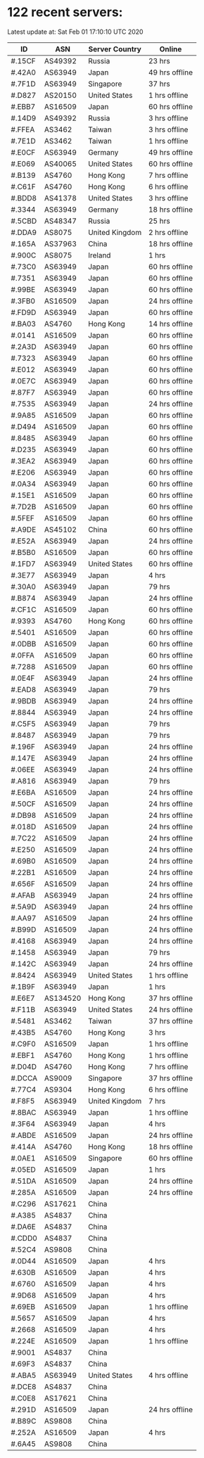 # 122 recent servers:

Latest update at: Sat Feb 01 17:10:10 UTC 2020

| ID | ASN | Server Country | Online |
| -- | --- | -------------- | ------ |
| #.15CF | AS49392 | Russia | 23 hrs |
| #.42A0 | AS63949 | Japan | 49 hrs offline |
| #.7F1D | AS63949 | Singapore | 37 hrs |
| #.D827 | AS20150 | United States | 1 hrs offline |
| #.EBB7 | AS16509 | Japan | 60 hrs offline |
| #.14D9 | AS49392 | Russia | 3 hrs offline |
| #.FFEA | AS3462 | Taiwan | 3 hrs offline |
| #.7E1D | AS3462 | Taiwan | 1 hrs offline |
| #.E0CF | AS63949 | Germany | 49 hrs offline |
| #.E069 | AS40065 | United States | 60 hrs offline |
| #.B139 | AS4760 | Hong Kong | 7 hrs offline |
| #.C61F | AS4760 | Hong Kong | 6 hrs offline |
| #.BDD8 | AS41378 | United States | 3 hrs offline |
| #.3344 | AS63949 | Germany | 18 hrs offline |
| #.5CBD | AS48347 | Russia | 25 hrs |
| #.DDA9 | AS8075 | United Kingdom | 2 hrs offline |
| #.165A | AS37963 | China | 18 hrs offline |
| #.900C | AS8075 | Ireland | 1 hrs |
| #.73C0 | AS63949 | Japan | 60 hrs offline |
| #.7351 | AS63949 | Japan | 60 hrs offline |
| #.99BE | AS63949 | Japan | 60 hrs offline |
| #.3FB0 | AS16509 | Japan | 24 hrs offline |
| #.FD9D | AS63949 | Japan | 60 hrs offline |
| #.BA03 | AS4760 | Hong Kong | 14 hrs offline |
| #.0141 | AS16509 | Japan | 60 hrs offline |
| #.2A3D | AS63949 | Japan | 60 hrs offline |
| #.7323 | AS63949 | Japan | 60 hrs offline |
| #.E012 | AS63949 | Japan | 60 hrs offline |
| #.0E7C | AS63949 | Japan | 60 hrs offline |
| #.87F7 | AS63949 | Japan | 60 hrs offline |
| #.7535 | AS63949 | Japan | 24 hrs offline |
| #.9A85 | AS16509 | Japan | 60 hrs offline |
| #.D494 | AS16509 | Japan | 60 hrs offline |
| #.8485 | AS63949 | Japan | 60 hrs offline |
| #.D235 | AS63949 | Japan | 60 hrs offline |
| #.3EA2 | AS63949 | Japan | 60 hrs offline |
| #.E206 | AS63949 | Japan | 60 hrs offline |
| #.0A34 | AS63949 | Japan | 60 hrs offline |
| #.15E1 | AS16509 | Japan | 60 hrs offline |
| #.7D2B | AS16509 | Japan | 60 hrs offline |
| #.5FEF | AS16509 | Japan | 60 hrs offline |
| #.A9DE | AS45102 | China | 60 hrs offline |
| #.E52A | AS63949 | Japan | 24 hrs offline |
| #.B5B0 | AS16509 | Japan | 60 hrs offline |
| #.1FD7 | AS63949 | United States | 60 hrs offline |
| #.3E77 | AS63949 | Japan | 4 hrs |
| #.30A0 | AS63949 | Japan | 79 hrs |
| #.B874 | AS63949 | Japan | 24 hrs offline |
| #.CF1C | AS16509 | Japan | 60 hrs offline |
| #.9393 | AS4760 | Hong Kong | 60 hrs offline |
| #.5401 | AS16509 | Japan | 60 hrs offline |
| #.0DBB | AS16509 | Japan | 60 hrs offline |
| #.0FFA | AS16509 | Japan | 60 hrs offline |
| #.7288 | AS16509 | Japan | 60 hrs offline |
| #.0E4F | AS63949 | Japan | 24 hrs offline |
| #.EAD8 | AS63949 | Japan | 79 hrs |
| #.9BDB | AS63949 | Japan | 24 hrs offline |
| #.8844 | AS63949 | Japan | 24 hrs offline |
| #.C5F5 | AS63949 | Japan | 79 hrs |
| #.8487 | AS63949 | Japan | 79 hrs |
| #.196F | AS63949 | Japan | 24 hrs offline |
| #.147E | AS63949 | Japan | 24 hrs offline |
| #.06EE | AS63949 | Japan | 24 hrs offline |
| #.A816 | AS63949 | Japan | 79 hrs |
| #.E6BA | AS16509 | Japan | 24 hrs offline |
| #.50CF | AS16509 | Japan | 24 hrs offline |
| #.DB98 | AS16509 | Japan | 24 hrs offline |
| #.018D | AS16509 | Japan | 24 hrs offline |
| #.7C22 | AS16509 | Japan | 24 hrs offline |
| #.E250 | AS16509 | Japan | 24 hrs offline |
| #.69B0 | AS16509 | Japan | 24 hrs offline |
| #.22B1 | AS16509 | Japan | 24 hrs offline |
| #.656F | AS16509 | Japan | 24 hrs offline |
| #.AFAB | AS63949 | Japan | 24 hrs offline |
| #.5A9D | AS63949 | Japan | 24 hrs offline |
| #.AA97 | AS16509 | Japan | 24 hrs offline |
| #.B99D | AS16509 | Japan | 24 hrs offline |
| #.4168 | AS63949 | Japan | 24 hrs offline |
| #.1458 | AS63949 | Japan | 79 hrs |
| #.142C | AS63949 | Japan | 24 hrs offline |
| #.8424 | AS63949 | United States | 1 hrs offline |
| #.1B9F | AS63949 | Japan | 1 hrs |
| #.E6E7 | AS134520 | Hong Kong | 37 hrs offline |
| #.F11B | AS63949 | United States | 24 hrs offline |
| #.5481 | AS3462 | Taiwan | 37 hrs offline |
| #.43B5 | AS4760 | Hong Kong | 3 hrs |
| #.C9F0 | AS16509 | Japan | 1 hrs offline |
| #.EBF1 | AS4760 | Hong Kong | 1 hrs offline |
| #.D04D | AS4760 | Hong Kong | 7 hrs offline |
| #.DCCA | AS9009 | Singapore | 37 hrs offline |
| #.77C4 | AS9304 | Hong Kong | 6 hrs offline |
| #.F8F5 | AS63949 | United Kingdom | 7 hrs |
| #.8BAC | AS63949 | Japan | 1 hrs offline |
| #.3F64 | AS63949 | Japan | 4 hrs |
| #.ABDE | AS16509 | Japan | 24 hrs offline |
| #.414A | AS4760 | Hong Kong | 18 hrs offline |
| #.0AE1 | AS16509 | Singapore | 60 hrs offline |
| #.05ED | AS16509 | Japan | 1 hrs |
| #.51DA | AS16509 | Japan | 24 hrs offline |
| #.285A | AS16509 | Japan | 24 hrs offline |
| #.C296 | AS17621 | China | |
| #.A385 | AS4837 | China | |
| #.DA6E | AS4837 | China | |
| #.CDD0 | AS4837 | China | |
| #.52C4 | AS9808 | China | |
| #.0D44 | AS16509 | Japan | 4 hrs |
| #.630B | AS16509 | Japan | 4 hrs |
| #.6760 | AS16509 | Japan | 4 hrs |
| #.9D68 | AS16509 | Japan | 4 hrs |
| #.69EB | AS16509 | Japan | 1 hrs offline |
| #.5657 | AS16509 | Japan | 4 hrs |
| #.2668 | AS16509 | Japan | 4 hrs |
| #.224E | AS16509 | Japan | 1 hrs offline |
| #.9001 | AS4837 | China | |
| #.69F3 | AS4837 | China | |
| #.ABA5 | AS63949 | United States | 4 hrs offline |
| #.DCE8 | AS4837 | China | |
| #.C0E8 | AS17621 | China | |
| #.291D | AS16509 | Japan | 24 hrs offline |
| #.B89C | AS9808 | China | |
| #.252A | AS16509 | Japan | 4 hrs |
| #.6A45 | AS9808 | China | |


